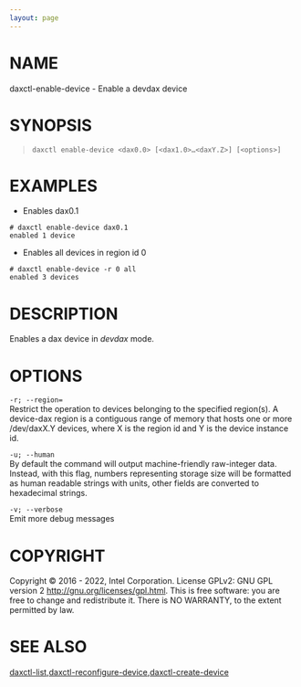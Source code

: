 ```yaml
---
layout: page
---
```


# NAME

daxctl-enable-device - Enable a devdax device

# SYNOPSIS

>     daxctl enable-device <dax0.0> [<dax1.0>…​<daxY.Z>] [<options>]

# EXAMPLES

- Enables dax0.1

<!-- -->

    # daxctl enable-device dax0.1
    enabled 1 device

- Enables all devices in region id 0

<!-- -->

    # daxctl enable-device -r 0 all
    enabled 3 devices

# DESCRIPTION

Enables a dax device in *devdax* mode.

# OPTIONS

`-r; --region=`  
Restrict the operation to devices belonging to the specified region(s).
A device-dax region is a contiguous range of memory that hosts one or
more /dev/daxX.Y devices, where X is the region id and Y is the device
instance id.

<!-- -->

`-u; --human`  
By default the command will output machine-friendly raw-integer data.
Instead, with this flag, numbers representing storage size will be
formatted as human readable strings with units, other fields are
converted to hexadecimal strings.

<!-- -->

`-v; --verbose`  
Emit more debug messages

# COPYRIGHT

Copyright © 2016 - 2022, Intel Corporation. License GPLv2: GNU GPL
version 2 <http://gnu.org/licenses/gpl.html>. This is free software: you
are free to change and redistribute it. There is NO WARRANTY, to the
extent permitted by law.

# SEE ALSO

[daxctl-list](daxctl-list),[daxctl-reconfigure-device](daxctl-reconfigure-device),[daxctl-create-device](daxctl-create-device)
